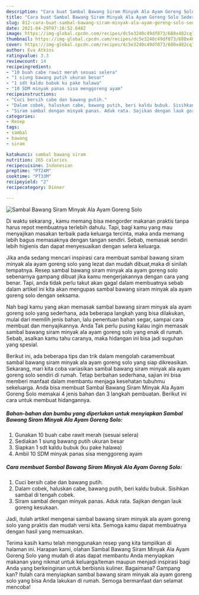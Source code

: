 ```yaml
---
description: "Cara buat Sambal Bawang Siram Minyak Ala Ayam Goreng Solo Sederhana Untuk Jualan"
title: "Cara buat Sambal Bawang Siram Minyak Ala Ayam Goreng Solo Sederhana Untuk Jualan"
slug: 812-cara-buat-sambal-bawang-siram-minyak-ala-ayam-goreng-solo-sederhana-untuk-jualan
date: 2021-04-29T07:16:52.648Z
image: https://img-global.cpcdn.com/recipes/dc5e3240c49df873/680x482cq70/sambal-bawang-siram-minyak-ala-ayam-goreng-solo-foto-resep-utama.jpg
thumbnail: https://img-global.cpcdn.com/recipes/dc5e3240c49df873/680x482cq70/sambal-bawang-siram-minyak-ala-ayam-goreng-solo-foto-resep-utama.jpg
cover: https://img-global.cpcdn.com/recipes/dc5e3240c49df873/680x482cq70/sambal-bawang-siram-minyak-ala-ayam-goreng-solo-foto-resep-utama.jpg
author: Eva Atkins
ratingvalue: 3.3
reviewcount: 14
recipeingredient:
- "10 buah cabe rawit merah sesuai selera"
- "1 siung bawang putih ukuran besar"
- "1 sdt kaldu bubuk ku pake halawa"
- "10 SDM minyak panas sisa menggoreng ayam"
recipeinstructions:
- "Cuci bersih cabe dan bawang putih."
- "Dalam cobek, haluskan cabe, bawang putih, beri kaldu bubuk. Sisihkan sambal di tengah cobek."
- "Siram sambal dengan minyak panas. Aduk rata. Sajikan dengan lauk goreng kesukaan."
categories:
- Resep
tags:
- sambal
- bawang
- siram

katakunci: sambal bawang siram 
nutrition: 265 calories
recipecuisine: Indonesian
preptime: "PT24M"
cooktime: "PT33M"
recipeyield: "2"
recipecategory: Dinner

---
```



![Sambal Bawang Siram Minyak Ala Ayam Goreng Solo](https://img-global.cpcdn.com/recipes/dc5e3240c49df873/680x482cq70/sambal-bawang-siram-minyak-ala-ayam-goreng-solo-foto-resep-utama.jpg)

Di waktu  sekarang , kamu memang bisa mengorder makanan praktis tanpa harus repot membuatnya terlebih dahulu. Tapi, bagi kamu yang mau menyajikan masakan terbaik pada keluarga tercinta, maka anda memang lebih bagus memasaknya dengan tangan sendiri. Sebab, memasak sendiri lebih higienis dan dapat menyesuaikan dengan selera keluarga.

Jika anda sedang mencari inspirasi cara membuat sambal bawang siram minyak ala ayam goreng solo yang lezat dan mudah dibuat,maka di sinilah tempatnya. Resep sambal bawang siram minyak ala ayam goreng solo  sebenarnya gampang dibuat jika kamu mengerjakannya dengan cara yang benar. Tapi, anda tidak perlu takut akan gagal dalam membuatnya 
sebab dalam artikel ini kita akan mengupas sambal bawang siram minyak ala ayam goreng solo dengan seksama.  



Nah bagi kamu yang akan memasak sambal bawang siram minyak ala ayam goreng solo yang sederhana, ada beberapa langkah yang bisa dilakukan, mulai dari memilih jenis bahan, lalu penentuan bahan segar, sampai cara membuat dan menyajikannya. Anda Tak perlu pusing kalau ingin memasak sambal bawang siram minyak ala ayam goreng solo yang enak di rumah. Sebab, asalkan kamu  tahu caranya, maka hidangan ini bisa jadi suguhan yang spesial.

Berikut ini, ada beberapa tips dan trik dalam mengolah caramembuat sambal bawang siram minyak ala ayam goreng solo yang siap dikreasikan. Sekarang, mari kita coba variasikan sambal bawang siram minyak ala ayam goreng solo sendiri di rumah. Tetap berbahan sederhana, sajian ini bisa memberi manfaat dalam membantu menjaga kesehatan tubuhmu sekeluarga. Anda bisa membuat Sambal Bawang Siram Minyak Ala Ayam Goreng Solo memakai 4 jenis bahan dan 3 langkah pembuatan. Berikut ini cara untuk membuat hidangannya.

<!--inarticleads1-->

##### Bahan-bahan dan bumbu yang diperlukan untuk menyiapkan Sambal Bawang Siram Minyak Ala Ayam Goreng Solo:

1. Gunakan 10 buah cabe rawit merah (sesuai selera)
1. Sediakan 1 siung bawang putih ukuran besar
1. Siapkan 1 sdt kaldu bubuk (ku pake halawa)
1. Ambil 10 SDM minyak panas sisa menggoreng ayam




<!--inarticleads2-->

##### Cara membuat Sambal Bawang Siram Minyak Ala Ayam Goreng Solo:

1. Cuci bersih cabe dan bawang putih.
1. Dalam cobek, haluskan cabe, bawang putih, beri kaldu bubuk. Sisihkan sambal di tengah cobek.
1. Siram sambal dengan minyak panas. Aduk rata. Sajikan dengan lauk goreng kesukaan.




Jadi, itulah artikel mengenai  sambal bawang siram minyak ala ayam goreng solo  yang praktis dan mudah versi kita. Semoga kamu dapat membuatnya dengan hasil yang memuaskan. 

Terima kasih kamu telah menggunakan resep yang kita tampilkan di halaman ini. Harapan kami, olahan  Sambal Bawang Siram Minyak Ala Ayam Goreng Solo yang mudah di atas dapat membantu Anda menyiapkan makanan yang nikmat untuk keluarga/teman maupun menjadi inspirasi bagi Anda yang berkeinginan untuk berbisnis kuliner. Bagaimana? Gampang kan? Itulah cara menyiapkan sambal bawang siram minyak ala ayam goreng solo yang bisa Anda lakukan di rumah. Semoga bermanfaat dan selamat mencoba!

